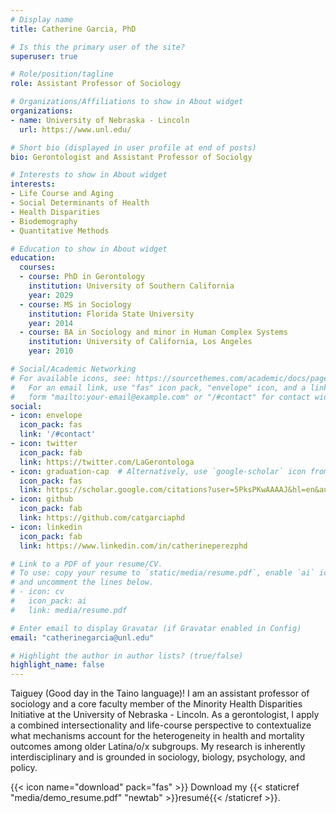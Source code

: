 ```yaml
---
# Display name
title: Catherine Garcia, PhD

# Is this the primary user of the site?
superuser: true

# Role/position/tagline
role: Assistant Professor of Sociology

# Organizations/Affiliations to show in About widget
organizations:
- name: University of Nebraska - Lincoln
  url: https://www.unl.edu/

# Short bio (displayed in user profile at end of posts)
bio: Gerontologist and Assistant Professor of Sociolgy

# Interests to show in About widget
interests:
- Life Course and Aging
- Social Determinants of Health
- Health Disparities
- Biodemography
- Quantitative Methods

# Education to show in About widget
education:
  courses:
  - course: PhD in Gerontology
    institution: University of Southern California
    year: 2029
  - course: MS in Sociology
    institution: Florida State University
    year: 2014
  - course: BA in Sociology and minor in Human Complex Systems
    institution: University of California, Los Angeles
    year: 2010

# Social/Academic Networking
# For available icons, see: https://sourcethemes.com/academic/docs/page-builder/#icons
#   For an email link, use "fas" icon pack, "envelope" icon, and a link in the
#   form "mailto:your-email@example.com" or "/#contact" for contact widget.
social:
- icon: envelope
  icon_pack: fas
  link: '/#contact'
- icon: twitter
  icon_pack: fab
  link: https://twitter.com/LaGerontologa
- icon: graduation-cap  # Alternatively, use `google-scholar` icon from `ai` icon pack
  icon_pack: fas
  link: https://scholar.google.com/citations?user=5PksPKwAAAAJ&hl=en&authuser=2
- icon: github
  icon_pack: fab
  link: https://github.com/catgarciaphd
- icon: linkedin
  icon_pack: fab
  link: https://www.linkedin.com/in/catherineperezphd

# Link to a PDF of your resume/CV.
# To use: copy your resume to `static/media/resume.pdf`, enable `ai` icons in `params.toml`, 
# and uncomment the lines below.
# - icon: cv
#   icon_pack: ai
#   link: media/resume.pdf

# Enter email to display Gravatar (if Gravatar enabled in Config)
email: "catherinegarcia@unl.edu"

# Highlight the author in author lists? (true/false)
highlight_name: false
---
```


Taiguey (Good day in the Taino language)! I am an assistant professor of sociology and a core faculty member of the Minority Health Disparities Initiative at the University of Nebraska - Lincoln. As a gerontologist, I apply a combined intersectionality and life-course perspective to contextualize what mechanisms account for the heterogeneity in health and mortality outcomes among older Latina/o/x subgroups. My research is inherently interdisciplinary and is grounded in sociology, biology, psychology, and policy.

{{< icon name="download" pack="fas" >}} Download my {{< staticref "media/demo_resume.pdf" "newtab" >}}resumé{{< /staticref >}}.
